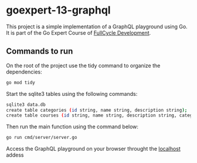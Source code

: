 # goexpert-13-graphql

This project is a simple implementation of a GraphQL playground using Go.
It is part of the Go Expert Course of [FullCycle Development](https://goexpert.fullcycle.com.br/pos-goexpert/).

## Commands to run

On the root of the project use the tidy command to organize the dependencies:

```sh
go mod tidy
```

Start the sqlite3 tables using the following commands:

```sh
sqlite3 data.db
create table categories (id string, name string, description string);
create table courses (id string, name string, description string, category_id string);
```

Then run the main function using the command below:
```sh
go run cmd/server/server.go
```

Access the GraphQL playground on your browser throught the [localhost](http://localhost:8080/#) addess